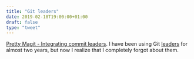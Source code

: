 ```yaml
---
title: "Git leaders"
date: 2019-02-18T19:00:00+01:00
draft: false
type: "tweet"
---
```


[Pretty Magit - Integrating commit leaders](http://www.modernemacs.com/post/pretty-magit/). I have been using Git [leaders](https://news.ycombinator.com/item?id=13889155) for
almost two years, but now I realize that I completely forgot about them.
